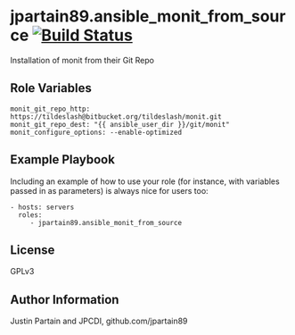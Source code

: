 jpartain89.ansible_monit_from_source [![Build Status](https://travis-ci.org/jpartain89/ansible_monit_from_source.svg?branch=develop)](https://travis-ci.org/jpartain89/ansible_monit_from_source)
=========

Installation of monit from their Git Repo

Role Variables
--------------

```
monit_git_repo_http: https://tildeslash@bitbucket.org/tildeslash/monit.git
monit_git_repo_dest: "{{ ansible_user_dir }}/git/monit"
monit_configure_options: --enable-optimized
```

Example Playbook
----------------

Including an example of how to use your role (for instance, with variables passed in as parameters) is always nice for users too:

    - hosts: servers
      roles:
         - jpartain89.ansible_monit_from_source

License
-------

GPLv3

Author Information
------------------

Justin Partain and JPCDI, github.com/jpartain89
